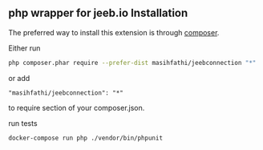 php wrapper for <strong>jeeb.io</strong>
Installation
------------
The preferred way to install this extension is through [composer](http://getcomposer.org/download/).

Either run

```bash
php composer.phar require --prefer-dist masihfathi/jeebconnection "*"
```

or add

```
"masihfathi/jeebconnection": "*"
```

to require section of your composer.json.


run tests
```
docker-compose run php ./vendor/bin/phpunit
```

